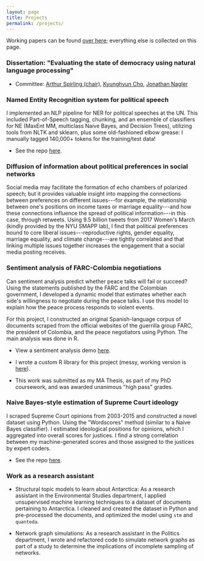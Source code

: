 ```yaml
---
layout: page
title: Projects
permalink: /projects/
---
```


Working papers can be found <a href="https://leslie-huang.github.io/papers/">over here</a>; everything else is collected on this page.

### Dissertation: "Evaluating the state of democracy using natural language processing"

* Committee: <a href="https://www.nyu.edu/projects/spirling/">Arthur Spirling (chair)</a>, <a href="http://www.kyunghyuncho.me/">Kyunghyun Cho</a>, <a href="http://as.nyu.edu/content/nyu-as/as/faculty/jonathan-nagler.html">Jonathan Nagler</a>

### Named Entity Recognition system for political speech

I implemented an NLP pipeline for NER for political speeches at the UN. This included Part-of-Speech tagging, chunking, and an ensemble of classifiers for NE (MaxEnt MM, multiclass Naive Bayes, and Decision Trees), utilizing tools from NLTK and sklearn, plus some old-fashioned elbow grease: I manually tagged 140,000+ tokens for the training/test data!

* See the repo <a href="https://github.com/leslie-huang/UN-named-entity-recognition"> here</a>.

### Diffusion of information about political preferences in social networks

Social media may facilitate the formation of echo chambers of polarized speech; but it provides valuable insight into mapping the connections between preferences on different issues---for example, the relationship between one's positions on income taxes or marriage equality---and how these connections influence the spread of political information---in this case, through retweets. Using 9.5 billion tweets from 2017 Women's March (kindly provided by the NYU SMAPP lab), I find that political preferences bound to core liberal issues---reproductive rights, gender equality, marriage equality, and climate change---are tightly correlated and that linking multiple issues together increases the engagement that a social media posting receives.

### Sentiment analysis of FARC-Colombia negotiations

Can sentiment analysis predict whether peace talks will fail or succeed? Using the statements published by the FARC and the Colombian government, I developed a dynamic model that estimates whether each side's willingness to negotiate during the peace talks. I use this model to explain how the peace process responds to violent events.

For this project, I constructed an original Spanish-language corpus of documents scraped from the official websites of the guerrilla group FARC, the president of Colombia, and the peace negotiators using Python. The main analysis was done in R.

* View a sentiment analysis demo <a href="https://leslie-huang.github.io/sentiment_demo/sentiment.html">here</a>.

* I wrote a custom R library for this project (messy, working version is <a href="https://github.com/leslie-huang/faRc-sentiment-analysis-library">here</a>).

* This work was submitted as my MA Thesis, as part of my PhD coursework, and was awarded unanimous "high pass" grades.

### Naive Bayes-style estimation of Supreme Court ideology

I scraped Supreme Court opinions from 2003-2015 and constructed a novel dataset using Python. Using the "Wordscores" method (similar to a Naive Bayes classifier). I estimated ideological positions for opinions, which I aggregated into overall scores for justices. I find a strong correlation between my machine-generated scores and those assigned to the justices by expert coders.

* See the repo <a href="https://github.com/leslie-huang/supreme-court-opinion-wordscores">here</a>.

### Work as a research assistant

* Structural topic models to learn about Antarctica: As a research assistant in the Environmental Studies department, I applied unsupervised machine learning techniques to a dataset of documents pertaining to Antarctica. I cleaned and created the dataset in Python and pre-processed the documents, and optimized the model using `stm` and `quanteda`.

* Network graph simulations: As a research assistant in the Politics department, I wrote and refactored code to simulate network graphs as part of a study to determine the implications of incomplete sampling of networks.
